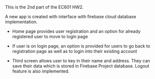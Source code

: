 This is the 2nd part of the EC601 HW2.

A new app is created with interface with firebase cloud database implementation.

- Home page provides user registration and an option for already registered user to move to login page

- If user is on login page, an option is provided for users to go back to registration page as well as to login into their existing account

- Third screen allows user to key in their name and address. They can save their data which is stored in Firebase Project database. Logout feature is also implemented.


